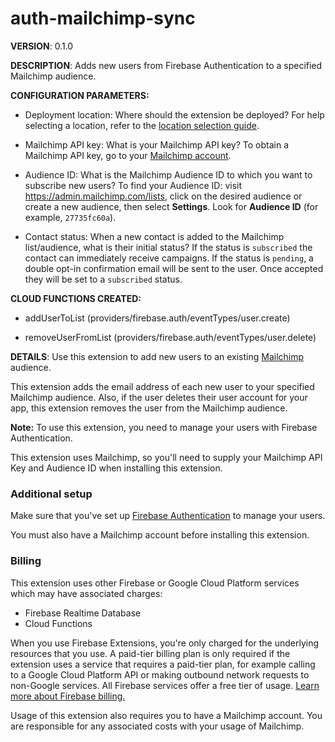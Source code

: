 # auth-mailchimp-sync

**VERSION**: 0.1.0

**DESCRIPTION**: Adds new users from Firebase Authentication to a specified Mailchimp audience.



**CONFIGURATION PARAMETERS:**

* Deployment location: Where should the extension be deployed? For help selecting a location, refer to the [location selection guide](https://firebase.google.com/docs/functions/locations).

* Mailchimp API key: What is your Mailchimp API key? To obtain a Mailchimp API key, go to your [Mailchimp account](https://admin.mailchimp.com/account/api/).

* Audience ID: What is the Mailchimp Audience ID to which you want to subscribe new users? To find your Audience ID: visit https://admin.mailchimp.com/lists, click on the desired audience or create a new audience, then select **Settings**. Look for **Audience ID** (for example, `27735fc60a`).

* Contact status: When a new contact is added to the Mailchimp list/audience, what is their initial status? If the status is `subscribed` the contact can immediately receive campaigns. If the status is `pending`, a double opt-in confirmation email will be sent to the user. Once accepted they will be set to a `subscribed` status.



**CLOUD FUNCTIONS CREATED:**

* addUserToList (providers/firebase.auth/eventTypes/user.create)

* removeUserFromList (providers/firebase.auth/eventTypes/user.delete)



**DETAILS**: Use this extension to add new users to an existing [Mailchimp](https://mailchimp.com) audience.

This extension adds the email address of each new user to your specified Mailchimp audience. Also, if the user deletes their user account for your app, this extension removes the user from the Mailchimp audience.

**Note:** To use this extension, you need to manage your users with Firebase Authentication.

This extension uses Mailchimp, so you'll need to supply your Mailchimp API Key and Audience ID when installing this extension.

### Additional setup

Make sure that you've set up [Firebase Authentication](https://firebase.google.com/docs/auth) to manage your users.

You must also have a Mailchimp account before installing this extension.

### Billing

This extension uses other Firebase or Google Cloud Platform services which may have associated charges:

- Firebase Realtime Database
- Cloud Functions

When you use Firebase Extensions, you're only charged for the underlying resources that you use. A paid-tier billing plan is only required if the extension uses a service that requires a paid-tier plan, for example calling to a Google Cloud Platform API or making outbound network requests to non-Google services. All Firebase services offer a free tier of usage. [Learn more about Firebase billing.](https://firebase.google.com/pricing)

Usage of this extension also requires you to have a Mailchimp account. You are responsible for any associated costs with your usage of Mailchimp.
